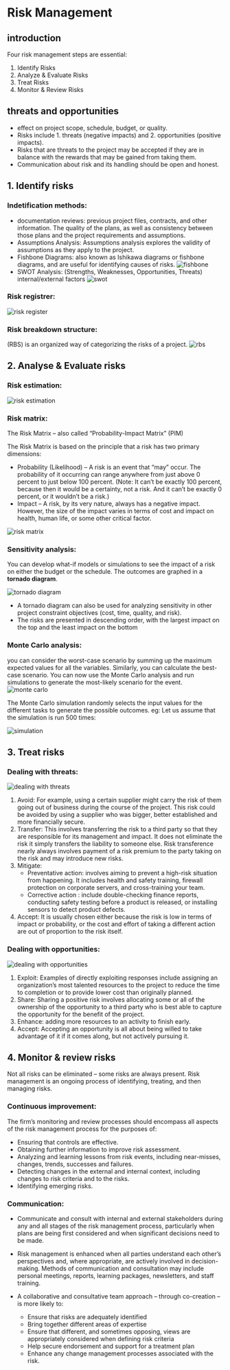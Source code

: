 # Risk Management

## introduction
Four risk management steps are essential:
1. Identify Risks
2. Analyze & Evaluate Risks
3. Treat Risks
4. Monitor & Review Risks

## threats and opportunities
- effect on project scope, schedule, budget, or quality.
- Risks include 1. threats (negative impacts) and 2. opportunities (positive impacts).
- Risks that are threats to the project may be accepted if they are in balance with the rewards that may be gained from taking them.
- Communication about risk and its handling should be open and honest.

## 1. Identify risks

### Indetification methods:
- documentation reviews: previous project files, contracts, and other information. The quality of the plans, as well as consistency between those plans and the project requirements and assumptions.
- Assumptions Analysis: Assumptions analysis explores the validity of assumptions as they apply to the project.
- Fishbone Diagrams: also known as Ishikawa diagrams or fishbone diagrams, and are useful for identifying causes of risks.
![fishbone](images/fishbone.png)
- SWOT Analysis: (Strengths, Weaknesses, Opportunities, Threats) internal/external factors
![swot](images/swot.png)

### Risk registrer:
![risk register](images/riskregister.png)

### Risk breakdown structure:
(RBS) is an organized way of categorizing the risks of a project.
![rbs](images/rbs.png)

## 2. Analyse & Evaluate risks

### Risk estimation: 
![risk estimation](images/riskestimation.png)
### Risk matrix: 
The Risk Matrix – also called “Probability-Impact Matrix” (PIM) 

The Risk Matrix is based on the principle that a risk has two primary dimensions:

- Probability (Likelihood) – A risk is an event that “may” occur. The probability of it occurring can range anywhere from just above 0 percent to just below 100 percent. (Note: It can’t be exactly 100 percent, because then it would be a certainty, not a risk. And it can’t be exactly 0 percent, or it wouldn’t be a risk.)
- Impact – A risk, by its very nature, always has a negative impact. However, the size of the impact varies in terms of cost and impact on health, human life, or some other critical factor.

![risk matrix](images/riskmatrix.png)

### Sensitivity analysis:
You can develop what-if models or simulations to see the impact of a risk on either the budget or the schedule.
The outcomes are graphed in a **tornado diagram**.

![tornado diagram](images/tornadodiagram.png)

- A tornado diagram can also be used for analyzing sensitivity in other project constraint objectives (cost, time, quality, and risk).
- The risks are presented in descending order, with the largest impact on the top and the least impact on the bottom

### Monte Carlo analysis:
you can consider the worst-case scenario by summing up the maximum expected values for all the variables. Similarly, you can calculate the best-case scenario. You can now use the Monte Carlo analysis and run simulations to generate the most-likely scenario for the event.
![monte carlo](images/montecarlo.png)

The Monte Carlo simulation randomly selects the input values for the different tasks to generate the possible outcomes. 
eg: Let us assume that the simulation is run 500 times:

![simulation](images/simulation.png)







## 3. Treat risks

### Dealing with threats:

![dealing with threats](images/dealings_threats.png)

1. Avoid: For example, using a certain supplier might carry the risk of them going out of business during the course of the project. This risk could be avoided by using a supplier who was bigger, better established and more financially secure.
2. Transfer: This involves transferring the risk to a third party so that they are responsible for its management and impact. It does not eliminate the risk it simply transfers the liability to someone else. 
Risk transference nearly always involves payment of a risk premium to the party taking on the risk and may introduce new risks.
3. Mitigate:    
    - Preventative action: involves aiming to prevent a high-risk situation from happening. It includes health and safety training, firewall protection on corporate servers, and cross-training your team.
    - Corrective action : include double-checking finance reports, conducting safety testing before a product is released, or installing sensors to detect product defects.
4. Accept:  It is usually chosen either because the risk is low in terms of impact or probability, or the cost and effort of taking a different action are out of proportion to the risk itself.

### Dealing with opportunities:

![dealing with opportunities](images/dealings_opportunities.png)

1. Exploit: Examples of directly exploiting responses include assigning an organization’s most talented resources to the project to reduce the time to completion or to provide lower cost than originally planned.
2. Share: Sharing a positive risk involves allocating some or all of the ownership of the opportunity to a third party who is best able to capture the opportunity for the benefit of the project.
3. Enhance:  adding more resources to an activity to finish early.
4. Accept: Accepting an opportunity is all about being willed to take advantage of it if it comes along, but not actively pursuing it.




## 4. Monitor & review risks

Not all risks can be eliminated – some risks are always present. Risk management is an ongoing process of identifying, treating, and then managing risks.

### Continuous improvement:
The firm’s monitoring and review processes should encompass all aspects of the risk management process for the purposes of:
- Ensuring that controls are effective.
- Obtaining further information to improve risk assessment.
- Analyzing and learning lessons from risk events, including near-misses, changes, trends, successes and failures.
- Detecting changes in the external and internal context, including changes to risk criteria and to the risks.
- Identifying emerging risks.


### Communication:

- Communicate and consult with internal and external stakeholders during any and all stages of the risk management process, particularly when plans are being first considered and when significant decisions need to be made.
- Risk management is enhanced when all parties understand each other’s perspectives and, where appropriate, are actively involved in decision-making. Methods of communication and consultation may include personal meetings, reports, learning packages, newsletters, and staff training.

- A collaborative and consultative team approach – through co-creation – is more likely to:
    - Ensure that risks are adequately identified
    - Bring together different areas of expertise
    - Ensure that different, and sometimes opposing, views are appropriately considered when defining risk criteria
    - Help secure endorsement and support for a treatment plan
    - Enhance any change management processes associated with the risk.
     